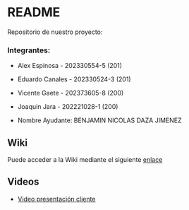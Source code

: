 # README
Repositorio de nuestro proyecto:

### Integrantes:

* Alex Espinosa - 202330554-5   (201)

* Eduardo Canales - 202330524-3   (201)

* Vicente Gaete - 202373605-8   (200)

* Joaquin Jara - 202221028-1   (200)


* Nombre Ayudante: BENJAMIN NICOLAS DAZA JIMENEZ

## Wiki

Puede acceder a la Wiki mediante el siguiente [enlace](https://github.com/aespinosa16/GRUPO05-2025-PROYINF/wiki)

## Videos


* [Video presentación cliente](https://aula.usm.cl/mod/resource/view.php?id=6926137)

